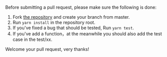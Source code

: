Before submitting a pull request, please make sure the following is done:

1. Fork [the repository](https://github.com/MuYunyun/diana) and create your branch from master.
2. Run `yarn install` in the repository root.
3. If you've fixed a bug that should be tested, Run `yarn test`.
4. If you've add a function，at the meanwhile you should also add the test case in the test/xx.

Welcome your pull request, very thanks!